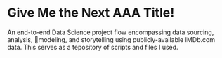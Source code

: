 # Give Me the Next AAA Title!

An end-to-end Data Science project flow encompassing data sourcing, analysis, modeling, and storytelling using publicly-available IMDb.com data. This serves as a tepository of scripts and files I used.

